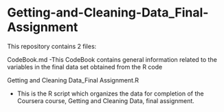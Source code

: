 # Getting-and-Cleaning-Data_Final-Assignment

This repository contains 2 files:

CodeBook.md 
-This CodeBook contains general information related to the variables in the final data set obtained from the R code

Getting and Cleaning Data_Final Assignment.R
- This is the R script which organizes the data for completion of the Coursera course, Getting and Cleaning Data, final assignment.

